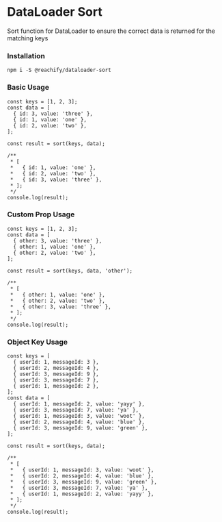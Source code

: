 # DataLoader Sort
Sort function for DataLoader to ensure the correct data is returned for the matching keys

### Installation
`npm i -S @reachify/dataloader-sort`

### Basic Usage
```
const keys = [1, 2, 3];
const data = [
  { id: 3, value: 'three' },
  { id: 1, value: 'one' },
  { id: 2, value: 'two' },
];

const result = sort(keys, data);

/**
 * [
 *   { id: 1, value: 'one' },
 *   { id: 2, value: 'two' },
 *   { id: 3, value: 'three' },
 * ];
 */
console.log(result);
```

### Custom Prop Usage
```
const keys = [1, 2, 3];
const data = [
  { other: 3, value: 'three' },
  { other: 1, value: 'one' },
  { other: 2, value: 'two' },
];

const result = sort(keys, data, 'other');

/**
 * [
 *   { other: 1, value: 'one' },
 *   { other: 2, value: 'two' },
 *   { other: 3, value: 'three' },
 * ];
 */
console.log(result);
```

### Object Key Usage
```
const keys = [
  { userId: 1, messageId: 3 },
  { userId: 2, messageId: 4 },
  { userId: 3, messageId: 9 },
  { userId: 3, messageId: 7 },
  { userId: 1, messageId: 2 },
];
const data = [
  { userId: 1, messageId: 2, value: 'yayy' },
  { userId: 3, messageId: 7, value: 'ya' },
  { userId: 1, messageId: 3, value: 'woot' },
  { userId: 2, messageId: 4, value: 'blue' },
  { userId: 3, messageId: 9, value: 'green' },
];

const result = sort(keys, data);

/**
 * [
 *   { userId: 1, messageId: 3, value: 'woot' },
 *   { userId: 2, messageId: 4, value: 'blue' },
 *   { userId: 3, messageId: 9, value: 'green' },
 *   { userId: 3, messageId: 7, value: 'ya' },
 *   { userId: 1, messageId: 2, value: 'yayy' },
 * ];
 */
console.log(result);
```
